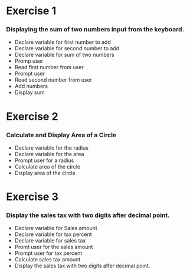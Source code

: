  #
 # Exercise 1
 ### Displaying the sum of two numbers input from the keyboard.
 + Declare variable for first number to add
 + Declare variable for second number to add
 + Declare variable for sum of two numbers
 + Promp user
 + Read first number from user
 + Prompt user
 + Read second number from user
 + Add numbers
 + Display sum

 #
 # Exercise 2
 ### Calculate and Display Area of a Circle
 + Declare variable for the radius
 + Declare variable for the area
 + Prompt user for a radius
 + Calculate area of the circle
 + Display area of the circle

 # Exercise 3
 ### Display the sales tax with two digits after decimal point.
 + Declare variable for Sales amount
 + Declare variable for tax percent
 + Declare variable for sales tax
 + Promt user for the sales amount
 + Prompt user for tax percent
 + Calculate sales tax amount
 + Display the sales tax with two digits after decimal point.
  